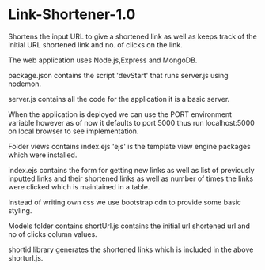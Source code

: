 # Link-Shortener-1.0
Shortens the input URL to give a shortened link as well as keeps track of the initial URL shortened link and no. of clicks on the link.

The web application uses Node.js,Express and MongoDB.

package.json contains the script 'devStart' that runs server.js using nodemon.

server.js contains all the code for the application it is a basic server.

When the application is deployed we can use the PORT environment variable however as of now it defaults to port 5000 thus run localhost:5000 on local browser to see implementation.

Folder views contains index.ejs 'ejs' is the template view engine packages which were installed.

index.ejs contains the form for getting new links as well as list of previously inputted links and their shortened links as well as number of times the links were clicked which is maintained in a table.

Instead of writing own css we use bootstrap cdn to provide some basic styling.

Models folder contains shortUrl.js contains the initial url shortened url and no of clicks column values.

shortid library generates the shortened links which is included in the above shorturl.js.
